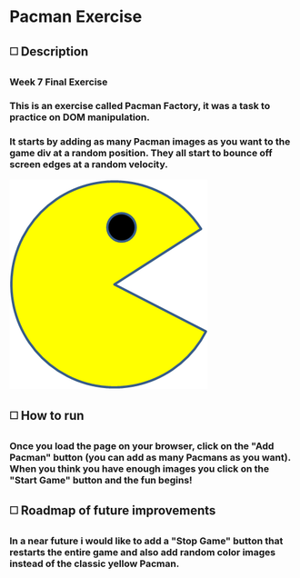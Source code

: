 # Pacman Exercise

## :white_medium_square: Description
### Week 7 Final Exercise
### This is an exercise called Pacman Factory, it was a task to practice on DOM manipulation. 
### It starts by adding as many Pacman images as you want to the game div at a random position. They all start to bounce off screen edges at a random velocity.
<img src="./images/PacMan1.png">

## :white_medium_square: How to run
### Once you load the page on your browser, click on the "Add Pacman" button (you can add as many Pacmans as you want). When you think you have enough images you click on the "Start Game" button and the fun begins!

## :white_medium_square: Roadmap of future improvements
### In a near future i would like to add a "Stop Game" button that restarts the entire game and also add random color images instead of the classic yellow Pacman.
